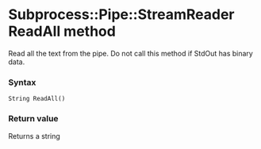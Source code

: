 # Subprocess::Pipe::StreamReader ReadAll method

Read all the text from the pipe. Do not call this method if StdOut has binary data.




### Syntax

```
String ReadAll()
```




### Return value

Returns a string
